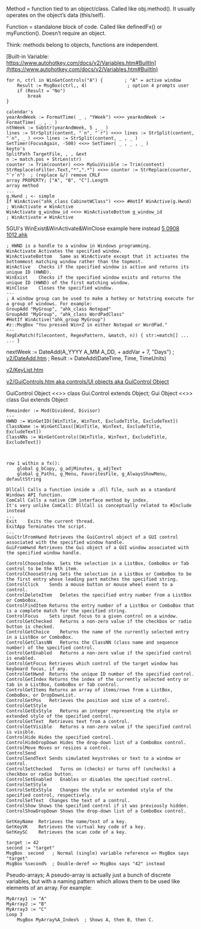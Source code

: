 Method = function tied to an object/class. Called like obj.method(). It usually operates on the object’s data (this/self).

Function = standalone block of code. Called like definedFx() or myFunction(). Doesn’t require an object.

Think: methods belong to objects, functions are independent.

[Built-in Variable: https://www.autohotkey.com/docs/v2/Variables.htm#BuiltIn](https://www.autohotkey.com/docs/v2/Variables.htm#BuiltIn)
```
for n, ctrl in WinGetControls("A") {        ; "A" = active window
    Result := MsgBox(ctrl,, 4)               ; option 4 prompts user
    if (Result = "No")
        break
}
```
```ahk
calendar's
yearAndWeek := FormatTime( _ , "YWeek") <<>> yearAndWeek := FormatTime( _ , _ )
nthWeek := SubStr(yearAndWeek, 5 , _ )
lines := StrSplit(content, "`n", "`r") <<>> lines := StrSplit(content, "`n", _ ) <<>> lines := StrSplit(content, _ , _ )
SetTimer(FocusAgain, -500) <<>> SetTimer( _ , _ , _ )
keyto's
SplitPath TargetFile, , , &ext
n := match.pos + StrLen(str)
counter := Trim(counter) <<>> MyGuiVisible := Trim(content)
StrReplace(oFilter.Text,"*",".*") <<>> counter := StrReplace(counter, "`r`n")  ; (replace &/) remove CRLF  
array PROPERTY; ["A", "B", "C"].Length
array method
...
g.Hwnd ; <- simple
If WinActive("ahk_class CabinetWClass") <<>> #HotIf WinActive(g.Hwnd) ; WinActivate ≠ WinActive
WinActivate g_window_id <<>> WinActivateBottom g_window_id            ; WinActivate ≠ WinActive
```
5GUI's WinExist&WinActivate&WinClose example here instead [5 0908 1012.ahk](https://github.com/jwku/o/blob/main/5%200908%201012.ahk)
```ahk
; HWND is a handle to a window in Windows programming.
WinActivate	Activates the specified window.
WinActivateBottom	Same as WinActivate except that it activates the bottommost matching window rather than the topmost.
WinActive	Checks if the specified window is active and returns its unique ID (HWND).
WinExist	Checks if the specified window exists and returns the unique ID (HWND) of the first matching window.
WinClose	Closes the specified window.
---
; A window group can be used to make a hotkey or hotstring execute for a group of windows. For example:
GroupAdd "MyGroup", "ahk_class Notepad"
GroupAdd "MyGroup", "ahk_class WordPadClass"
#HotIf WinActive("ahk_group MyGroup")
#z::MsgBox "You pressed Win+Z in either Notepad or WordPad."
---
RegExMatch(filecontent, RegexPattern, &match, n)) { str:=match[] ... ... }
```
nextWeek := DateAdd(A_YYYY A_MM A_DD, + addVar + 7, "Days") ; [v2/DateAdd.htm](https://www.autohotkey.com/docs/v2/lib/DateAdd.htm) ; Result := DateAdd(DateTime, Time, TimeUnits)

[v2/KeyList.htm](https://www.autohotkey.com/docs/v2/KeyList.htm)

[v2/GuiControls.htm aka controls/UI objects aka GuiControl Object](https://www.autohotkey.com/docs/v2/lib/GuiControls.htm)

GuiControl Object <<>> class Gui.Control extends Object; Gui Object <<>> class Gui extends Object
```ahk
Remainder := Mod(Dividend, Divisor)
---
HWND := WinGetID([WinTitle, WinText, ExcludeTitle, ExcludeText])
ClassName := WinGetClass([WinTitle, WinText, ExcludeTitle, ExcludeText])
ClassNNs := WinGetControls([WinTitle, WinText, ExcludeTitle, ExcludeText])
```
```ahk
```
```ahk
```
```ahk
row 1 within a fx(): 
    global g_bCopy, g_adjMinutes, g_adjText
    global g_Paths, g_Menu, FavoritesFile, g_AlwaysShowMenu, defaultString
```

```ahk
DllCall	Calls a function inside a .dll file, such as a standard Windows API function.
ComCall Calls a native COM interface method by index.
It's very unlike ComCall: DllCall is conceptually related to #Include instead
...
Exit	Exits the current thread.
ExitApp	Terminates the script.
...
GuiCtrlFromHwnd	Retrieves the GuiControl object of a GUI control associated with the specified window handle.
GuiFromHwnd	Retrieves the Gui object of a GUI window associated with the specified window handle.
```

```ahk
ControlChooseIndex	Sets the selection in a ListBox, ComboBox or Tab control to be the Nth item.
ControlChooseString	Sets the selection in a ListBox or ComboBox to be the first entry whose leading part matches the specified string.
ControlClick	Sends a mouse button or mouse wheel event to a control.
ControlDeleteItem	Deletes the specified entry number from a ListBox or ComboBox.
ControlFindItem	Returns the entry number of a ListBox or ComboBox that is a complete match for the specified string.
ControlFocus	Sets input focus to a given control on a window.
ControlGetChecked	Returns a non-zero value if the checkbox or radio button is checked.
ControlGetChoice	Returns the name of the currently selected entry in a ListBox or ComboBox.
ControlGetClassNN	Returns the ClassNN (class name and sequence number) of the specified control.
ControlGetEnabled	Returns a non-zero value if the specified control is enabled.
ControlGetFocus	Retrieves which control of the target window has keyboard focus, if any.
ControlGetHwnd	Returns the unique ID number of the specified control.
ControlGetIndex	Returns the index of the currently selected entry or tab in a ListBox, ComboBox or Tab control.
ControlGetItems	Returns an array of items/rows from a ListBox, ComboBox, or DropDownList.
ControlGetPos	Retrieves the position and size of a control.
ControlGetStyle
ControlGetExStyle	Returns an integer representing the style or extended style of the specified control.
ControlGetText	Retrieves text from a control.
ControlGetVisible	Returns a non-zero value if the specified control is visible.
ControlHide	Hides the specified control.
ControlHideDropDown	Hides the drop-down list of a ComboBox control.
ControlMove	Moves or resizes a control.
ControlSend
ControlSendText	Sends simulated keystrokes or text to a window or control.
ControlSetChecked	Turns on (checks) or turns off (unchecks) a checkbox or radio button.
ControlSetEnabled	Enables or disables the specified control.
ControlSetStyle
ControlSetExStyle	Changes the style or extended style of the specified control, respectively.
ControlSetText	Changes the text of a control.
ControlShow	Shows the specified control if it was previously hidden.
ControlShowDropDown	Shows the drop-down list of a ComboBox control.
```
```ahk
GetKeyName	Retrieves the name/text of a key.
GetKeyVK	Retrieves the virtual key code of a key.
GetKeySC	Retrieves the scan code of a key.
```
```ahk
target := 42
second := "target"
MsgBox  second   ; Normal (single) variable reference => MsgBox says "target"
MsgBox %second%  ; Double-deref => MsgBox says "42" instead
```
Pseudo-arrays; 
A pseudo-array is actually just a bunch of discrete variables, but with a naming pattern which allows them to be used like elements of an array. For example:
```ahk
MyArray1 := "A"
MyArray2 := "B"
MyArray3 := "C"
Loop 3
    MsgBox MyArray%A_Index%  ; Shows A, then B, then C.
```
